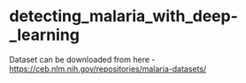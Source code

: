 # detecting_malaria_with_deep-_learning

Dataset can be downloaded from here - https://ceb.nlm.nih.gov/repositories/malaria-datasets/

